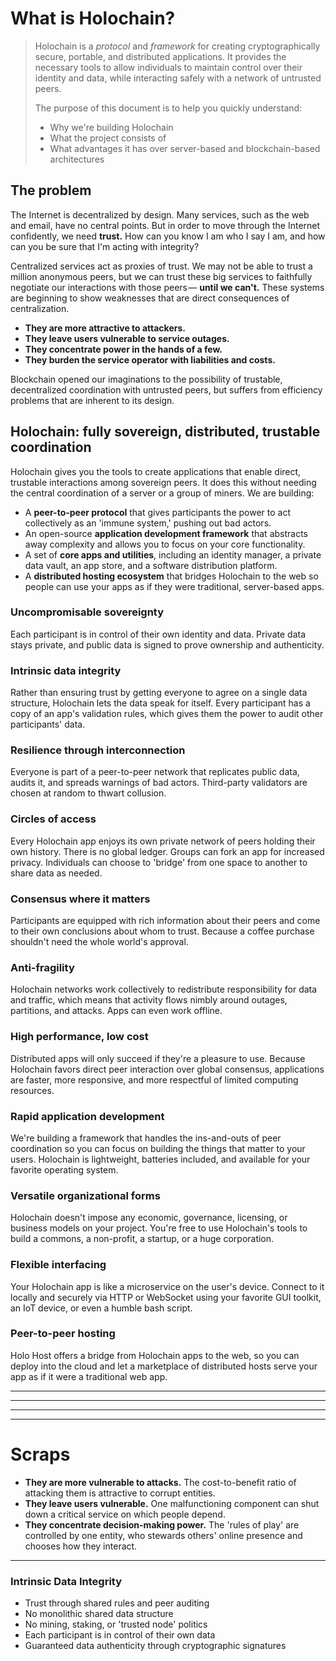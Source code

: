 # What is Holochain?

> Holochain is a _protocol_ and _framework_ for creating cryptographically secure, portable, and distributed applications. It provides the necessary tools to allow individuals to maintain control over their identity and data, while interacting safely with a network of untrusted peers.
>
> The purpose of this document is to help you quickly understand:
>
> * Why we're building Holochain
> * What the project consists of
> * What advantages it has over server-based and blockchain-based architectures

## The problem

The Internet is decentralized by design. Many services, such as the web and email, have no central points. But in order to move through the Internet confidently, we need **trust.** How can you know I am who I say I am, and how can you be sure that I'm acting with integrity?

Centralized services act as proxies of trust. We may not be able to trust a million anonymous peers, but we can trust these big services to faithfully negotiate our interactions with those peers — **until we can't.** These systems are beginning to show weaknesses that are direct consequences of centralization.

* **They are more attractive to attackers.**
* **They leave users vulnerable to service outages.**
* **They concentrate power in the hands of a few.**
* **They burden the service operator with liabilities and costs.**

Blockchain opened our imaginations to the possibility of trustable, decentralized coordination with untrusted peers, but suffers from efficiency problems that are inherent to its design.

## Holochain: fully sovereign, distributed, trustable coordination

Holochain gives you the tools to create applications that enable direct, trustable interactions among sovereign peers. It does this without needing the central coordination of a server or a group of miners. We are building:

* A **peer-to-peer protocol** that gives participants the power to act collectively as an 'immune system,' pushing out bad actors.
* An open-source **application development framework** that abstracts away complexity and allows you to focus on your core functionality.
* A set of **core apps and utilities**, including an identity manager, a private data vault, an app store, and a software distribution platform.
* A **distributed hosting ecosystem** that bridges Holochain to the web so people can use your apps as if they were traditional, server-based apps.

### Uncompromisable sovereignty

Each participant is in control of their own identity and data. Private data stays private, and public data is signed to prove ownership and authenticity.

### Intrinsic data integrity

Rather than ensuring trust by getting everyone to agree on a single data structure, Holochain lets the data speak for itself. Every participant has a copy of an app's validation rules, which gives them the power to audit other participants' data.

### Resilience through interconnection

Everyone is part of a peer-to-peer network that replicates public data, audits it, and spreads warnings of bad actors. Third-party validators are chosen at random to thwart collusion.

### Circles of access

Every Holochain app enjoys its own private network of peers holding their own history. There is no global ledger. Groups can fork an app for increased privacy. Individuals can choose to 'bridge' from one space to another to share data as needed.

### Consensus where it matters

Participants are equipped with rich information about their peers and come to their own conclusions about whom to trust. Because a coffee purchase shouldn't need the whole world's approval.

### Anti-fragility

Holochain networks work collectively to redistribute responsibility for data and traffic, which means that activity flows nimbly around outages, partitions, and attacks. Apps can even work offline.

### High performance, low cost

Distributed apps will only succeed if they're a pleasure to use. Because Holochain favors direct peer interaction over global consensus, applications are faster, more responsive, and more respectful of limited computing resources.

### Rapid application development

We're building a framework that handles the ins-and-outs of peer coordination so you can focus on building the things that matter to your users. Holochain is lightweight, batteries included, and available for your favorite operating system.

### Versatile organizational forms

Holochain doesn't impose any economic, governance, licensing, or business models on your project. You're free to use Holochain's tools to build a commons, a non-profit, a startup, or a huge corporation.

### Flexible interfacing

Your Holochain app is like a microservice on the user's device. Connect to it locally and securely via HTTP or WebSocket using your favorite GUI toolkit, an IoT device, or even a humble bash script.

### Peer-to-peer hosting

Holo Host offers a bridge from Holochain apps to the web, so you can deploy into the cloud and let a marketplace of distributed hosts serve your app as if it were a traditional web app.

---
---
---
---

# Scraps

* **They are more vulnerable to attacks.** The cost-to-benefit ratio of attacking them is attractive to corrupt entities.
* **They leave users vulnerable.** One malfunctioning component can shut down a critical service on which people depend.
* **They concentrate decision-making power.** The 'rules of play' are controlled by one entity, who stewards others' online presence and chooses how they interact.

---

### Intrinsic Data Integrity

* Trust through shared rules and peer auditing
* No monolithic shared data structure
* No mining, staking, or 'trusted node' politics
* Each participant is in control of their own data
* Guaranteed data authenticity through cryptographic signatures
